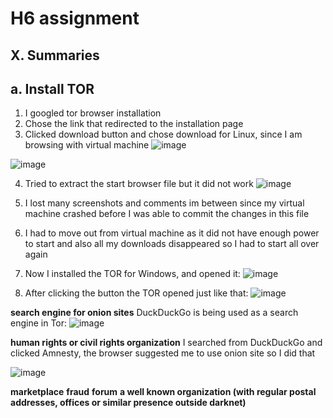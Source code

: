 # H6 assignment

## X. Summaries

## a. Install TOR

1. I googled tor browser installation
2. Chose the link that redirected to the installation page
3. Clicked download button and chose download for Linux, since I am browsing with virtual machine
![image](https://github.com/user-attachments/assets/0ac918f7-7d5d-4e60-93e1-1927c493c3c4)

![image](https://github.com/user-attachments/assets/3060c7b6-1fb6-4703-bd87-be8cc0ca7c8f)

4. Tried to extract the start browser file but it did not work
![image](https://github.com/user-attachments/assets/06202b55-ac27-459d-9faf-16218733b1eb)


5. I lost many screenshots and comments im between since my virtual machine crashed before I was able to commit the changes in this file

6. I had to move out from virtual machine as it did not have enough power to start and also all my downloads disappeared so I had to start all over again

7. Now I installed the TOR for Windows, and opened it:
![image](https://github.com/user-attachments/assets/07dc68f0-1603-41c3-94bd-65954b12c807)

8. After clicking the button the TOR opened just like that:
![image](https://github.com/user-attachments/assets/a8dd935c-0fd5-4068-9038-64bb76523e15)

**search engine for onion sites**
 DuckDuckGo is being used as a search engine in Tor:
![image](https://github.com/user-attachments/assets/9e6136fc-5318-45dd-b3dd-db7f40cc202c)

**human rights or civil rights organization**
I searched from DuckDuckGo and clicked Amnesty, the browser suggested me to use onion site so I did that

![image](https://github.com/user-attachments/assets/894d5ce8-bd2d-4fb3-adc1-09ce14f35b35)

**marketplace**
**fraud**
**forum**
**a well known organization (with regular postal addresses, offices or similar presence outside darknet)**

